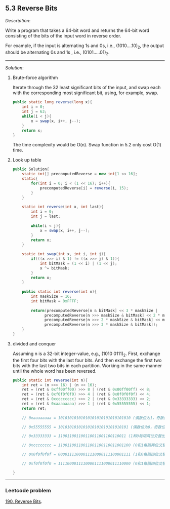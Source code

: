 ## 5.3 Reverse Bits

*Description*:

 Write a program that takes a 64-bit word and returns the 64-bit word consisting of the bits of the input word in reverse order.

For example, if the input is alternating 1s and 0s, i.e., (1010....10)<sub>2</sub>, the output should be alternating 0s and 1s , i.e., (0101.....01)<sub>2</sub>.



***

*Solution*:

1. Brute-force algorithm

   Iterate through the 32 least significant bits of the input, and swap each with the corresponding most significant bit, using, for example, swap.

   ```java
   public static long reverse(long x){
       int i = 0;
       int j = 63;
       while(i < j){
           x = swap(x, i++, j--);
       }
       return x;
   }
   ```

   The time complexity would be O(n). Swap function in 5.2 only cost O(1) time.

2. Look up table

   ```java
   public Solution{
       static int[] precomputedReverse = new int[1 << 16];
       static{
           for(int i = 0; i < (1 << 16); i++){
               precomputedReverse[i] = reverse(i, 15);
           }
       }
       
       static int reverse(int x, int last){
           int i = 0;
           int j = last;
           
           while(i < j){
               x = swap(x, i++, j--);
           }
           return x;
       }
       
       static int swap(int x, int i, int j){
           if(((x >>> i) & 1) != ((x >>> j) & 1)){
               int bitMask = (1 << i) | (1 << j);
               x ^= bitMask;
           }
           return x;
       }
       
       public static int reverse(int n){
           int maskSize = 16;
           int bitMask = 0xFFFF;
           
           return(precomputedReverse[n & bitMask] << 3 * maskSize |
                 precomputedReverse[n >>> maskSize & bitMask] << 2 * maskSize |
                 precomputedReverse[n >>> 2 * maskSize & bitMask] << maskSize |
                 precomputedReverse[n >>> 3 * maskSize & bitMask]);
       }
   }
   ```

   

3. divided and conquer

   Assuming n is a 32-bit integer-value, e.g., (1010 0111)<sub>2</sub>. First, exchange the first four bits with the last four bits. And then exchange the first two bits with the last two bits in each partition. Working in the same manner until the whole word has been reversed.

   ```java
   public static int reverse(int n){
       int ret = (n >>> 16) | (n << 16);
       ret = (ret & 0xff00ff00) >>> 8 | (ret & 0x00ff00ff) << 8;
       ret = (ret & 0xf0f0f0f0) >>> 4 | (ret & 0x0f0f0f0f) << 4;
       ret = (ret & 0xcccccccc) >>> 2 | (ret & 0x33333333) << 2;
       ret = (ret & 0xaaaaaaaa) >>> 1 | (ret & 0x55555555) << 1;
       return ret;
       
       // 0xaaaaaaaa = 10101010101010101010101010101010 (偶数位为1，奇数位为0）
   
       // 0x55555555 = 1010101010101010101010101010101 (偶数位为0，奇数位为1）
   
       // 0x33333333 = 110011001100110011001100110011 (1和0每隔两位交替出现)
   
       // 0xcccccccc = 11001100110011001100110011001100 (0和1每隔两位交替出现)
   
       // 0x0f0f0f0f = 00001111000011110000111100001111 (1和0每隔四位交替出现)
   
       // 0xf0f0f0f0 = 11110000111100001111000011110000 (0和1每隔四位交替出现)
   
   }
   ```

   

***

### Leetcode problem

[190. Reverse Bits]( https://github.com/DavidWang1997/wpblog.GitHub.io/issues/146 ).
